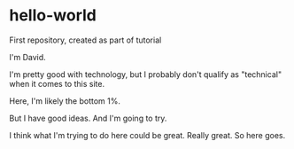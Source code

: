 # hello-world
First repository, created as part of tutorial

I'm David.

I'm pretty good with technology, but I probably don't qualify as "technical" when it comes to this site.

Here, I'm likely the bottom 1%.

But I have good ideas. And I'm going to try.

I think what I'm trying to do here could be great. Really great. So here goes.
